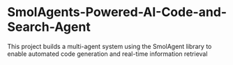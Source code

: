 # SmolAgents-Powered-AI-Code-and-Search-Agent
This project builds a multi-agent system using the SmolAgent library to enable automated code generation and real-time information retrieval

